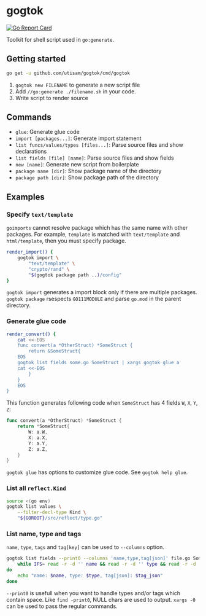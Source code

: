 # gogtok

[![Go Report Card](https://goreportcard.com/badge/github.com/utisam/gogtok)](https://goreportcard.com/report/github.com/utisam/gogtok)

Toolkit for shell script used in `go:generate`.

## Getting started

```bash
go get -u github.com/utisam/gogtok/cmd/gogtok
```

1. `gogtok new FILENAME` to generate a new script file
2. Add `//go:generate ./filename.sh` in your code.
3. Write script to render source

## Commands

* `glue`: Generate glue code
* `import [packages...]`: Generate import statement
* `list funcs/values/types [files...]`: Parse source files and show declarations
* `list fields [file] [name]`: Parse source files and show fields
* `new [name]`: Generate new script from boilerplate
* `package name [dir]`: Show package name of the directory
* `package path [dir]`: Show package path of the directory

## Examples

### Specify `text/template`

`goimports` cannot resolve package which has the same name with other packages.
For example, `template` is matched with `text/template` and `html/template`,
then you must specify package.

```bash
render_import() {
    gogtok import \
        "text/template" \
        "crypto/rand" \
        "$(gogtok package path ..)/config"
}
```

`gogtok import` generates a import block only if there are multiple packages.
`gogtok package` rsespects `GO111MODULE` and parse `go.mod` in the parent directory.

### Generate glue code

```bash
render_convert() {
    cat <<-EOS
    func convert(a *OtherStruct) *SomeStruct {
        return &SomeStruct{
    EOS
    gogtok list fields some.go SomeStruct | xargs gogtok glue a
    cat <<-EOS
        }
    }
    EOS
}
```

This function generates following code when `SomeStruct` has 4 fields `W`, `X`, `Y`, `Z`:

```go
func convert(a *OtherStruct) *SomeStruct {
    return *SomeStruct{
        W: a.W,
        X: a.X,
        Y: a.Y,
        Z: a.Z,
    }
}
```

`gogtok glue` has options to customize glue code. See `gogtok help glue`.

### List all `reflect.Kind`

```bash
source <(go env)
gogtok list values \
    --filter-decl-type Kind \
    "${GOROOT}/src/reflect/type.go"
```

### List name, type and tags

`name`, `type`, `tags` and `tag[key]` can be used to `--columns` option.

```bash
gogtok list fields --print0 --columns 'name,type,tag[json]' file.go SomeStruct | \
    while IFS= read -r -d '' name && read -r -d '' type && read -r -d '' tag_json
do
    echo "name: $name, type: $type, tag[json]: $tag_json"
done
```

`--print0` is usefull when you want to handle types and/or tags which contain space.
Like `find -print0`, NULL chars are used to output.
`xargs -0` can be used to pass the regular commands.
